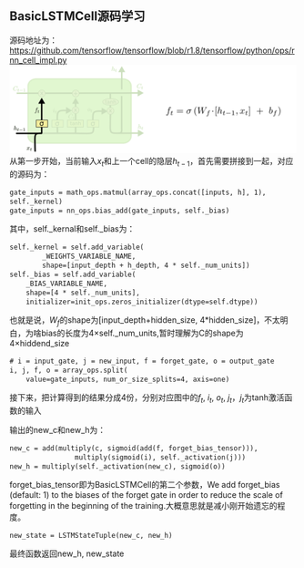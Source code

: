 ## BasicLSTMCell源码学习
源码地址为：
https://github.com/tensorflow/tensorflow/blob/r1.8/tensorflow/python/ops/rnn_cell_impl.py
![LSTM](https://raw.githubusercontent.com/gxdalu-yaya/tensorflow-learning/master/images/LSTM3-focus-f.png)
从第一步开始，当前输入$x_{t}$和上一个cell的隐层$h_{t-1}$，首先需要拼接到一起，对应的源码为：

```
gate_inputs = math_ops.matmul(array_ops.concat([inputs, h], 1), self._kernel)
gate_inputs = nn_ops.bias_add(gate_inputs, self._bias)
```
其中，self._kernal和self._bias为：
```
self._kernel = self.add_variable(
        _WEIGHTS_VARIABLE_NAME,
        shape=[input_depth + h_depth, 4 * self._num_units])
self._bias = self.add_variable(
    _BIAS_VARIABLE_NAME,
    shape=[4 * self._num_units],
    initializer=init_ops.zeros_initializer(dtype=self.dtype))
```
也就是说，$W_{f}$的shape为[input_depth+hidden_size, 4*hidden_size]，不太明白，为啥bias的长度为4×self._num_units,暂时理解为C的shape为4×hiddend_size

```
# i = input_gate, j = new_input, f = forget_gate, o = output_gate
i, j, f, o = array_ops.split(
    value=gate_inputs, num_or_size_splits=4, axis=one)
```
接下来，把计算得到的结果分成4份，分别对应图中的$f_{t}$,  $i_{t}$, $o_{t}$, $j_{t}$，$j_{t}$为tanh激活函数的输入

输出的new_c和new_h为：
```
new_c = add(multiply(c, sigmoid(add(f, forget_bias_tensor))),
                multiply(sigmoid(i), self._activation(j)))
new_h = multiply(self._activation(new_c), sigmoid(o))
```
forget_bias_tensor即为BasicLSTMCell的第二个参数，We add forget_bias (default: 1) to the biases of the forget gate in order to reduce the scale of forgetting in the beginning of the training.大概意思就是减小刚开始遗忘的程度。
```
new_state = LSTMStateTuple(new_c, new_h)
```
最终函数返回new_h, new_state





